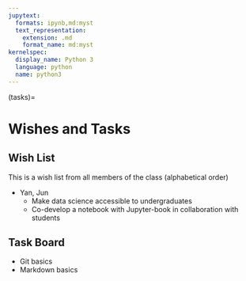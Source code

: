 ```yaml
---
jupytext:
  formats: ipynb,md:myst
  text_representation:
    extension: .md
    format_name: md:myst
kernelspec:
  display_name: Python 3
  language: python
  name: python3
---
```


(tasks)=


# Wishes and Tasks

## Wish List

This is a wish list from all members of the class (alphabetical order)

+ Yan, Jun
    - Make data science accessible to undergraduates
    - Co-develop a notebook with Jupyter-book in collaboration with students

## Task Board

+ Git basics
+ Markdown basics

